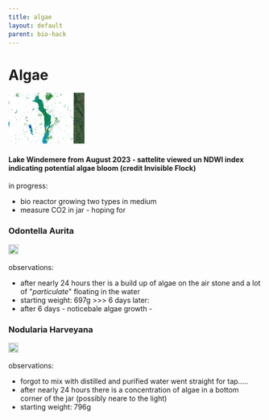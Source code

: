 ```yaml
---
title: algae
layout: default
parent: bio-hack
---
```

# Algae

<img src= "images/windemereAlgae.jpg" width="30%" height="30%">

#### Lake Windemere from August 2023 - sattelite viewed un NDWI index indicating potential algae bloom (credit Invisible Flock)

in progress:
- bio reactor growing two types in medium
- measure CO2 in jar - hoping for 


### Odontella Aurita

<img src="images/odontellaReactor" width="20%" height ="20%">  

 observations: 
 - after nearly 24 hours ther is a build up of algae on the air stone and a lot of "_particulate_" floating in the water
 - starting weight: 697g   >>> 6 days later: 
- after 6 days - noticebale algae growth -  

### Nodularia Harveyana

<img src="images/nodulariaReactor" width="20%" height ="20%">  


observations:
- forgot to mix with distilled and purified water went straight for tap.....
- after nearly 24 hours there is a concentration of algae in a bottom corner of the jar (possibly neare to the light)
- starting weight: 796g